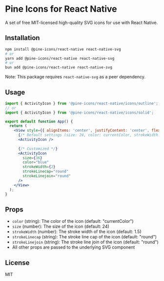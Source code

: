 # Pine Icons for React Native

A set of free MIT-licensed high-quality SVG icons for use with React Native.

## Installation

```sh
npm install @pine-icons/react-native react-native-svg
# or
yarn add @pine-icons/react-native react-native-svg
# or 
bun add @pine-icons/react-native react-native-svg
```

Note: This package requires `react-native-svg` as a peer dependency.

## Usage

```jsx
import { ActivityIcon } from '@pine-icons/react-native/icons/outline';
// or
import { ActivityIcon } from '@pine-icons/react-native/icons/solid';

export default function App() {
  return (
    <View style={{ alignItems: 'center', justifyContent: 'center', flex: 1 }}>
      {/* Default settings (size: 24, color: currentColor, strokeWidth: 1.5) */}
      <ActivityIcon />
      
      {/* Customized */}
      <ActivityIcon 
        size={36}
        color="blue" 
        strokeWidth={2}
        strokeLinecap="round" 
        strokeLinejoin="round" 
      />
    </View>
  );
}
```

## Props

- `color` (string): The color of the icon (default: "currentColor")
- `size` (number): The size of the icon (default: 24)
- `strokeWidth` (number): The stroke width of the icon (default: 1.5)
- `strokeLinecap` (string): The stroke line cap of the icon (default: "round")
- `strokeLinejoin` (string): The stroke line join of the icon (default: "round")
- All other props are passed to the underlying SVG component

## License

MIT